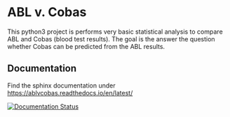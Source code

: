 # ABL v. Cobas

This python3 project is performs very basic statistical analysis to compare ABL
and Cobas (blood test results). The goal is the answer the question whether
Cobas can be predicted from the ABL results.

## Documentation

Find the sphinx documentation
 under
https://ablvcobas.readthedocs.io/en/latest/

[![Documentation Status](https://readthedocs.org/projects/ablvcobas/badge/?version=latest)](https://spo-mds.readthedocs.io/en/latest/?badge=latest)
